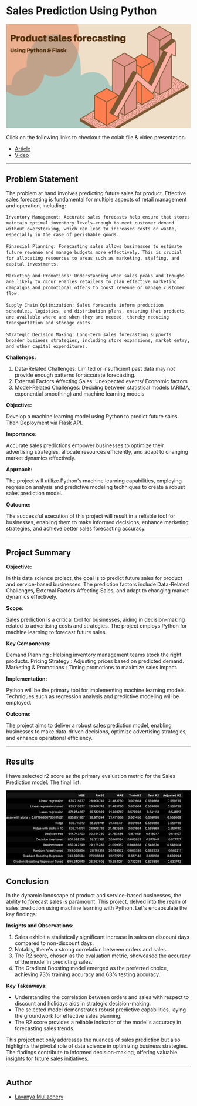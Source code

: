 # Sales Prediction Using Python


![MasterHead](Media/Banner.png)

Click on the following links to checkout the colab file & video presentation.
- [Article](https://medium.com/p/87d2efd85da7)
- [Video](https://drive.google.com/file/d/1v1dNz0WB5ykNDCO4PsN2xP272mWv3Q25/view?usp=sharing)


---

## Problem Statement

The problem at hand involves predicting future sales for product. Effective sales forecasting is fundamental for multiple aspects of retail management and operation, including:

    Inventory Management: Accurate sales forecasts help ensure that stores maintain optimal inventory levels—enough to meet customer demand without overstocking, which can lead to increased costs or waste, especially in the case of perishable goods. 

    Financial Planning: Forecasting sales allows businesses to estimate future revenue and manage budgets more effectively. This is crucial for allocating resources to areas such as marketing, staffing, and capital investments.

    Marketing and Promotions: Understanding when sales peaks and troughs are likely to occur enables retailers to plan effective marketing campaigns and promotional offers to boost revenue or manage customer flow.

    Supply Chain Optimization: Sales forecasts inform production schedules, logistics, and distribution plans, ensuring that products are available where and when they are needed, thereby reducing transportation and storage costs.

    Strategic Decision Making: Long-term sales forecasting supports broader business strategies, including store expansions, market entry, and other capital expenditures.


**Challenges:**

1. Data-Related Challenges:  Limited or insufficient past data may not provide enough patterns for accurate forecasting.
2. External Factors Affecting Sales: Unexpected events/ Economic factors
3. Model-Related Challenges: Deciding between statistical models (ARIMA, exponential smoothing) and machine learning models


**Objective:**

Develop a machine learning model using Python to predict future sales. Then  Deployment via Flask API.

**Importance:**

Accurate sales predictions empower businesses to optimize their advertising strategies, allocate resources efficiently, and adapt to changing market dynamics effectively.

**Approach:**

The project will utilize Python's machine learning capabilities, employing regression analysis and predictive modeling techniques to create a robust sales prediction model.

**Outcome:**

The successful execution of this project will result in a reliable tool for businesses, enabling them to make informed decisions, enhance marketing strategies, and achieve better sales forecasting accuracy.

---

## Project Summary

**Objective:**

In this data science project, the goal is to predict future sales for product and service-based businesses. The prediction factors include Data-Related Challenges, External Factors Affecting Sales, and adapt to changing market dynamics effectively.


**Scope:**

Sales prediction is a critical tool for businesses, aiding in decision-making related to advertising costs and strategies. The project employs Python for machine learning to forecast future sales.

**Key Components:**

Demand Planning : Helping inventory management teams stock the right products.
Pricing Strategy : Adjusting prices based on predicted demand.
Marketing & Promotions : Timing promotions to maximize sales impact.

**Implementation:**

Python will be the primary tool for implementing machine learning models. Techniques such as regression analysis and predictive modeling will be employed.

**Outcome:**

The project aims to deliver a robust sales prediction model, enabling businesses to make data-driven decisions, optimize advertising strategies, and enhance operational efficiency.

---

## Results

I have selected r2 score as the primary evaluation metric for the Sales Prediction model. The final list:

![MasterHead](Media/image.png)

## Conclusion

In the dynamic landscape of product and service-based businesses, the ability to forecast sales is paramount. This project, delved into the realm of sales prediction using machine learning with Python. Let's encapsulate the key findings:

**Insights and Observations:**

1. Sales exhibit a statistically significant increase in sales on discount days compared to non-discount days. 
2. Notably, there's a strong correlation between orders and sales.
3. The R2 score, chosen as the evaluation metric, showcased the accuracy of the model in predicting sales.
4. The Gradient Boosting model emerged as the preferred choice, achieving 73% training accuracy and 63% testing accuracy.

**Key Takeaways:**

- Understanding the correlation between orders and sales with respect to discount and holidays aids in strategic decision-making.
- The selected model demonstrates robust predictive capabilities, laying the groundwork for effective sales planning.
- The R2 score provides a reliable indicator of the model's accuracy in forecasting sales trends.

This project not only addresses the nuances of sales prediction but also highlights the pivotal role of data science in optimizing business strategies. The findings contribute to informed decision-making, offering valuable insights for future sales initiatives.

---

## Author

- [Lavanya Mullachery](https://www.linkedin.com/in/lavanya-mullachery/)

